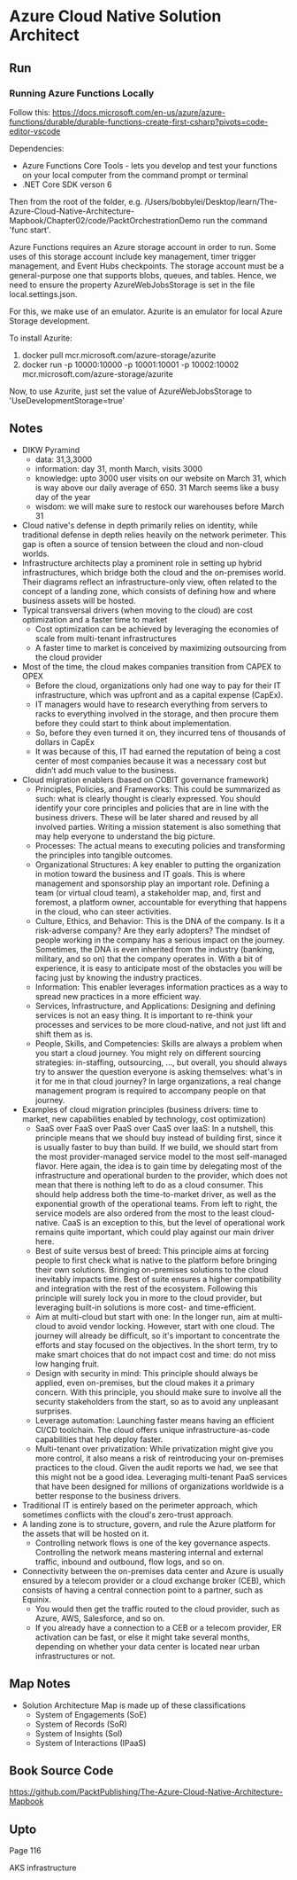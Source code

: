 # Azure Cloud Native Solution Architect

## Run
### Running Azure Functions Locally
Follow this: https://docs.microsoft.com/en-us/azure/azure-functions/durable/durable-functions-create-first-csharp?pivots=code-editor-vscode

Dependencies:
* Azure Functions Core Tools - lets you develop and test your functions on your local computer from the command prompt or terminal
* .NET Core SDK verson 6

Then from the root of the folder, e.g. /Users/bobbylei/Desktop/learn/The-Azure-Cloud-Native-Architecture-Mapbook/Chapter02/code/PacktOrchestrationDemo run the command 'func start'.

Azure Functions requires an Azure storage account in order to run. Some uses of this storage account include key management, timer trigger management, and Event Hubs checkpoints. The storage account must be a general-purpose one that supports blobs, queues, and tables. Hence, we need to ensure the property AzureWebJobsStorage is set in the file local.settings.json.

For this, we make use of an emulator. Azurite is an emulator for local Azure Storage development.

To install Azurite:
1. docker pull mcr.microsoft.com/azure-storage/azurite
2. docker run -p 10000:10000 -p 10001:10001 -p 10002:10002 mcr.microsoft.com/azure-storage/azurite

Now, to use Azurite, just set the value of AzureWebJobsStorage to 'UseDevelopmentStorage=true'

## Notes
* DIKW Pyramind
  * data: 31,3,3000
  * information: day 31, month March, visits 3000
  * knowledge: upto 3000 user visits on our website on March 31, which is way above our daily average of 650. 31 March seems like a busy day of the year
  * wisdom: we will make sure to restock our warehouses before March 31
* Cloud native's defense in depth primarily relies on identity, while traditional defense in depth relies heavily on the network perimeter. This gap is often a source of tension between the cloud and non-cloud worlds.
* Infrastructure architects play a prominent role in setting up hybrid infrastructures, which bridge both the cloud and the on-premises world. Their diagrams reflect an infrastructure-only view, often related to the concept of a landing zone, which consists of defining how and where business assets will be hosted.
* Typical transversal drivers (when moving to the cloud) are cost optimization and a faster time to market
  * Cost optimization can be achieved by leveraging the economies of scale from multi-tenant infrastructures
  * A faster time to market is conceived by maximizing outsourcing from the cloud provider
* Most of the time, the cloud makes companies transition from CAPEX to OPEX
  * Before the cloud, organizations only had one way to pay for their IT infrastructure, which was upfront and as a capital expense (CapEx).
  * IT managers would have to research everything from servers to racks to everything involved in the storage, and then procure them before they could start to think about implementation.
  * So, before they even turned it on, they incurred tens of thousands of dollars in CapEx
  * It was because of this, IT had earned the reputation of being a cost center of most companies because it was a necessary cost but didn’t add much value to the business.
* Cloud migration enablers (based on COBIT governance framework)
  * Principles, Policies, and Frameworks: This could be summarized as such: what is clearly thought is clearly expressed. You should identify your core principles and policies that are in line with the business drivers. These will be later shared and reused by all involved parties. Writing a mission statement is also something that may help everyone to understand the big picture.
  * Processes: The actual means to executing policies and transforming the principles into tangible outcomes.
  * Organizational Structures: A key enabler to putting the organization in motion toward the business and IT goals. This is where management and sponsorship play an important role. Defining a team (or virtual cloud team), a stakeholder map, and, first and foremost, a platform owner, accountable for everything that happens in the cloud, who can steer activities.
  * Culture, Ethics, and Behavior: This is the DNA of the company. Is it a risk-adverse company? Are they early adopters? The mindset of people working in the company has a serious impact on the journey. Sometimes, the DNA is even inherited from the industry (banking, military, and so on) that the company operates in. With a bit of experience, it is easy to anticipate most of the obstacles you will be facing just by knowing the industry practices.
  * Information: This enabler leverages information practices as a way to spread new practices in a more efficient way.
  * Services, Infrastructure, and Applications: Designing and defining services is not an easy thing. It is important to re-think your processes and services to be more cloud-native, and not just lift and shift them as is.
  * People, Skills, and Competencies: Skills are always a problem when you start a cloud journey. You might rely on different sourcing strategies: in-staffing, outsourcing, ..., but overall, you should always try to answer the question everyone is asking themselves: what's in it for me in that cloud journey? In large organizations, a real change management program is required to accompany people on that journey.
* Examples of cloud migration principles (business drivers: time to market, new capabilities enabled by technology, cost optimization)
  * SaaS over FaaS over PaaS over CaaS over IaaS: In a nutshell, this principle means that we should buy instead of building first, since it is usually faster to buy than build. If we build, we should start from the most provider-managed service model to the most self-managed flavor. Here again, the idea is to gain time by delegating most of the infrastructure and operational burden to the provider, which does not mean that there is nothing left to do as a cloud consumer. This should help address both the time-to-market driver, as well as the exponential growth of the operational teams. From left to right, the service models are also ordered from the most to the least cloud-native. CaaS is an exception to this, but the level of operational work remains quite important, which could play against our main driver here.
  * Best of suite versus best of breed: This principle aims at forcing people to first check what is native to the platform before bringing their own solutions. Bringing on-premises solutions to the cloud inevitably impacts time. Best of suite ensures a higher compatibility and integration with the rest of the ecosystem. Following this principle will surely lock you in more to the cloud provider, but leveraging built-in solutions is more cost- and time-efficient.
  * Aim at multi-cloud but start with one: In the longer run, aim at multi-cloud to avoid vendor locking. However, start with one cloud. The journey will already be difficult, so it's important to concentrate the efforts and stay focused on the objectives. In the short term, try to make smart choices that do not impact cost and time: do not miss low hanging fruit.
  * Design with security in mind: This principle should always be applied, even on-premises, but the cloud makes it a primary concern. With this principle, you should make sure to involve all the security stakeholders from the start, so as to avoid any unpleasant surprises.
  * Leverage automation: Launching faster means having an efficient CI/CD toolchain. The cloud offers unique infrastructure-as-code capabilities that help deploy faster.
  * Multi-tenant over privatization: While privatization might give you more control, it also means a risk of reintroducing your on-premises practices to the cloud. Given the audit reports we had, we see that this might not be a good idea. Leveraging multi-tenant PaaS services that have been designed for millions of organizations worldwide is a better response to the business drivers.
* Traditional IT is entirely based on the perimeter approach, which sometimes conflicts with the cloud's zero-trust approach.
* A landing zone is to structure, govern, and rule the Azure platform for the assets that will be hosted on it.
  * Controlling network flows is one of the key governance aspects. Controlling the network means mastering internal and external traffic, inbound and outbound, flow logs, and so on.
* Connectivity between the on-premises data center and Azure is usually ensured by a telecom provider or a cloud exchange broker (CEB), which consists of having a central connection point to a partner, such as Equinix.
  * You would then get the traffic routed to the cloud provider, such as Azure, AWS, Salesforce, and so on.
  * If you already have a connection to a CEB or a telecom provider, ER activation can be fast, or else it might take several months, depending on whether your data center is located near urban infrastructures or not.

## Map Notes
* Solution Architecture Map is made up of these classifications
  * System of Engagements (SoE)
  * System of Records (SoR)
  * System of Insights (SoI)
  * System of Interactions (IPaaS)


## Book Source Code
https://github.com/PacktPublishing/The-Azure-Cloud-Native-Architecture-Mapbook

## Upto
Page 116

AKS infrastructure
